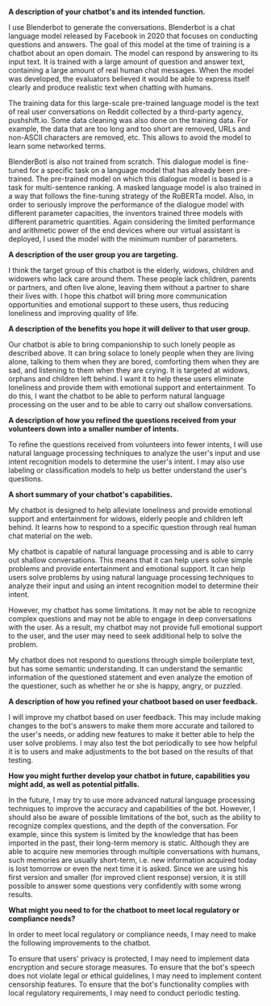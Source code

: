 

**A description of your chatbot's and its intended function.**

I use Blenderbot  to generate the conversations. Blenderbot is a chat language model released by Facebook in 2020 that focuses on conducting questions and answers. The goal of this model at the time of training is a chatbot about an open domain. The model can respond by answering to its input text. It is trained with a large amount of question and answer text, containing a large amount of real human chat messages. When the model was developed, the evaluators believed it would be able to express itself clearly and produce realistic text when chatting with humans. 

The training data for this large-scale pre-trained language model is the text of real user conversations on Reddit collected by a third-party agency, pushshift.io. Some data cleaning was also done on the training data. For example, the data that are too long and too short are removed, URLs and non-ASCII characters are removed, etc. This allows to avoid the model to learn some networked terms. 

BlenderBotl is also not trained from scratch. This dialogue model is fine-tuned for a specific task on a language model that has already been pre-trained. The pre-trained model on which this dialogue model is based is a task for multi-sentence ranking. A masked language model is also trained in a way that follows the fine-tuning strategy of the RoBERTa model. Also, in order to seriously improve the performance of the dialogue model with different parameter capacities, the inventors trained three models with different parametric quantities. Again considering the limited performance and arithmetic power of the end devices where our virtual assistant is deployed, I used the model with the minimum number of parameters.

**A description of the user group you are targeting.**

I think the target group of this chatbot is the elderly, widows, children and widowers who lack care around them. These people lack children, parents or partners, and often live alone, leaving them without a partner to share their lives with. I hope this chatbot will bring more communication opportunities and emotional support to these users, thus reducing loneliness and improving quality of life.

**A description of the benefits you hope it will deliver to that user group.**

Our chatbot is able to bring companionship to such lonely people as described above. It can bring solace to lonely people when they are living alone, talking to them when they are bored, comforting them when they are sad, and listening to them when they are crying. It is targeted at widows, orphans and children left behind. I want it to help these users eliminate loneliness and provide them with emotional support and entertainment. To do this, I want the chatbot to be able to perform natural language processing on the user and to be able to carry out shallow conversations.

**A description of how you refined the questions received from your volunteers down into a smaller number of intents.**

To refine the questions received from volunteers into fewer intents, I will use natural language processing techniques to analyze the user's input and use intent recognition models to determine the user's intent. I may also use labeling or classification models to help us better understand the user's questions.

**A short summary of your chatbot's capabilities.**

My chatbot is designed to help alleviate loneliness and provide emotional support and entertainment for widows, elderly people and children left behind. It learns how to respond to a specific question through real human chat material on the web. 

My chatbot is capable of natural language processing and is able to carry out shallow conversations. This means that it can help users solve simple problems and provide entertainment and emotional support. It can help users solve problems by using natural language processing techniques to analyze their input and using an intent recognition model to determine their intent.

However, my chatbot has some limitations. It may not be able to recognize complex questions and may not be able to engage in deep conversations with the user. As a result, my chatbot may not provide full emotional support to the user, and the user may need to seek additional help to solve the problem.

My chatbot does not respond to questions through simple boilerplate text, but has some semantic understanding. It can understand the semantic information of the questioned statement and even analyze the emotion of the questioner, such as whether he or she is happy, angry, or puzzled.

**A description of how you refined your chatboot based on user feedback.**

I will improve my chatbot based on user feedback. This may include making changes to the bot's answers to make them more accurate and tailored to the user's needs, or adding new features to make it better able to help the user solve problems. I may also test the bot periodically to see how helpful it is to users and make adjustments to the bot based on the results of that testing.

**How you might further develop your chatbot in future, capabilities you might add, as well as potential pitfalls.**

In the future, I may try to use more advanced natural language processing techniques to improve the accuracy and capabilities of the bot. However, I should also be aware of possible limitations of the bot, such as the ability to recognize complex questions, and the depth of the conversation. For example, since this system is limited by the knowledge that has been imported in the past, their long-term memory is static. Although they are able to acquire new memories through multiple conversations with humans, such memories are usually short-term, i.e. new information acquired today is lost tomorrow or even the next time it is asked. Since we are using his first version and smaller (for improved client response) version, it is still possible to answer some questions very confidently with some wrong results.

**What might you need to for the chatboot to meet local regulatory or compliance needs?**

In order to meet local regulatory or compliance needs, I may need to make the following improvements to the chatbot.

To ensure that users' privacy is protected, I may need to implement data encryption and secure storage measures.
To ensure that the bot's speech does not violate legal or ethical guidelines, I may need to implement content censorship features.
To ensure that the bot's functionality complies with local regulatory requirements, I may need to conduct periodic testing.

